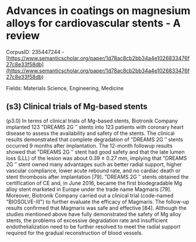 # Advances in coatings on magnesium alloys for cardiovascular stents - A review

CorpusID: 235447244 - [https://www.semanticscholar.org/paper/1d78ac8cb2bb34a4e1026833476f27c8e33f58db](https://www.semanticscholar.org/paper/1d78ac8cb2bb34a4e1026833476f27c8e33f58db)

Fields: Materials Science, Engineering, Medicine

## (s3) Clinical trials of Mg-based stents
(p3.0) In terms of clinical trials of Mg-based stents, Biotronik Company implanted 123 "DREAMS 2G ′′ stents into 123 patients with coronary heart disease to assess the availability and safety of the stents. The clinical results demonstrated that complete degradation of "DREAMS 2G ′′ stents occurred 9 months after implantation. The 12-month followup results showed that "DREAMS 2G ′′ stent had good safety and that the late lumen loss (LLL) of the lesion was about 0.39 ± 0.27 mm, implying that "DREAMS 2G ′′ stent owned many advantages such as better radial support, higher vascular compliance, lower acute rebound rate, and no cardiac death or stent thrombosis after implantation [79]. "DREAMS 2G ′′ stents obtained the certification of CE and, in June 2016, became the first biodegradable Mg alloy stent marketed in Europe under the trade name Magmaris [79]. Moreover, Biotronik Company carried out a clinical trial (code-named "BIOSOLVE-III") to further evaluate the efficacy of Magmaris. The follow-up results confirmed that Magmaris was safe and effective [84]. Although the studies mentioned above have fully demonstrated the safety of Mg alloy stents, the problems of excessive degradation rate and insufficient endothelialization need to be further resolved to meet the radial support required for the gradual reconstruction of blood vessels. 
